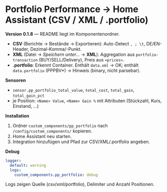 
# Portfolio Performance → Home Assistant (CSV / XML / .portfolio)

**Version 0.1.8** — README liegt im Komponentenordner.

- **CSV** (Berichte → Bestände → Exportieren): Auto-Detect `, ; \t`, DE/EN-Header, Dezimal-Komma/-Punkt.
- **XML** (Datei → *Speichern unter…* → **XML**): Aggregation aus `portfolio-transaction` (BUY/SELL/Delivery), Preis aus `<prices>`.
- **.portfolio**: Erkennt Container. Enthält `data.xml` → OK; enthält `data.portfolio` (PPPBV*) → Hinweis (binary, nicht parsebar).

**Sensoren**
- `sensor.pp_portfolio_total_value`, `total_cost`, `total_gain`, `total_gain_pct`
- je Position: `<Name> Value`, `<Name> Gain %` mit Attributen (Stückzahl, Kurs, Einstand, …)

**Installation**
1. Ordner `custom_components/pp_portfolio` nach `/config/custom_components/` kopieren.
2. Home Assistant neu starten.
3. Integration hinzufügen und Pfad zur CSV/XML/.portfolio angeben.

**Debug**
```yaml
logger:
  default: warning
  logs:
    custom_components.pp_portfolio: debug
```
Logs zeigen Quelle (csv/xml/portfolio), Delimiter und Anzahl Positionen.
